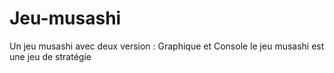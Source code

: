# Jeu-musashi
Un jeu musashi avec deux version : Graphique et Console
le jeu musashi est une jeu de stratégie 

